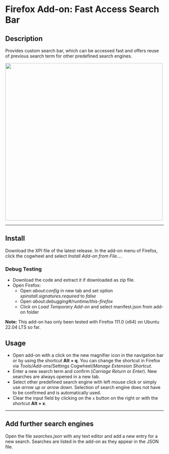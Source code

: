 # Firefox Add-on: Fast Access Search Bar

## Description
Provides custom search bar, which can be accessed fast and offers reuse of previous search term for other predefined search engines.

<img src="https://user-images.githubusercontent.com/81079563/226198407-318ee35c-582c-419a-9d1f-4aae338888a4.png" width="500">

---

## Install

Download the XPI file of the latest release. In the add-on menu of Firefox, click the cogwheel and select *Install Add-on from File...*. 

### Debug Testing

- Download the code and extract it if downloaded as zip file.
- Open Firefox: 
  - Open *about:config* in new tab and set option *xpinstall.signatures.required* to *false*
  - Open *about:debugging#/runtime/this-firefox*
  - Click on *Load Temporary Add-on* and select manifest.json from add-on folder

**Note:** This add-on has only been tested with Firefox 111.0 (x64) on Ubuntu 22.04 LTS so far. 

## Usage
- Open add-on with a click on the new magnifier icon in the navigation bar or by using the shortcut **Alt + q**. 
  You can change the shortcut in Firefox via *Tools*/*Add-ons*/Settings Cogwheel/*Manage Extension Shortcut*.
- Enter a new search term and confirm (*Carriage Return* or *Enter*). New searches are always opened in a new tab.
- Select other predefined search engine with left mouse click or simply use *arrow up* or *arrow down*. 
  Selection of search engine does not have to be confirmed and is automatically used.
- Clear the input field by clicking on the `x` button on the right or with the shortcut **Alt + x**.

---

## Add further search engines
Open the file *searches.json* with any text editor and add a new entry for a new search.
Searches are listed in the add-on as they appear in the JSON file.
